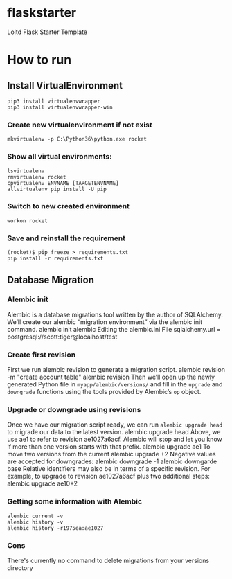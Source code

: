 # flaskstarter
Loitd Flask Starter Template

# How to run
## Install VirtualEnvironment
	pip3 install virtualenvwrapper
	pip3 install virtualenvwrapper-win
### Create new virtualenvironment if not exist
	mkvirtualenv -p C:\Python36\python.exe rocket
### Show all virtual environments:
	lsvirtualenv
	rmvirtualenv rocket
	cpvirtualenv ENVNAME [TARGETENVNAME]
	allvirtualenv pip install -U pip
### Switch to new created environment
	workon rocket
### Save and reinstall the requirement
	(rocket)$ pip freeze > requirements.txt
	pip install -r requirements.txt
## Database Migration
### Alembic init
Alembic is a database migrations tool written by the author of SQLAlchemy.
We’ll create our alembic “migration environment” via the alembic init command.
	alembic init alembic
Editing the alembic.ini File
	sqlalchemy.url = postgresql://scott:tiger@localhost/test
### Create first revision
First we run alembic revision to generate a migration script.
	alembic revision -m "create account table"
	alembic revision
Then we’ll open up the newly generated Python file in `myapp/alembic/versions/` and fill in the `upgrade` and `downgrade` functions using the tools provided by Alembic’s `op` object. 
### Upgrade or downgrade using revisions
Once we have our migration script ready, we can run `alembic upgrade head` to migrade our data to the latest version.
	alembic upgrade head
Above, we use ae1 to refer to revision ae1027a6acf. Alembic will stop and let you know if more than one version starts with that prefix.
	alembic upgrade ae1
To move two versions from the current
	alembic upgrade +2
Negative values are accepted for downgrades:
	alembic downgrade -1
	alembic downgarde base
Relative identifiers may also be in terms of a specific revision. For example, to upgrade to revision ae1027a6acf plus two additional steps:
	alembic upgrade ae10+2
### Getting some information with Alembic
	alembic current -v
	alembic history -v
	alembic history -r1975ea:ae1027
### Cons
There's currently no command to delete migrations from your versions directory
